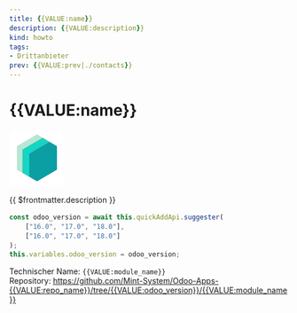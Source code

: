 ```yaml
---
title: {{VALUE:name}}
description: {{VALUE:description}}
kind: howto
tags:
- Drittanbieter
prev: {{VALUE:prev|./contacts}}
---
```

# {{VALUE:name}}
![icon_oms_box](../attachments/icons_odoo_mint_system.png)

{{ $frontmatter.description }}
```js quickadd
const odoo_version = await this.quickAddApi.suggester(
    ["16.0", "17.0", "18.0"],
    ["16.0", "17.0", "18.0"]
);
this.variables.odoo_version = odoo_version;
````
Technischer Name: `{{VALUE:module_name}}`\
Repository: <https://github.com/Mint-System/Odoo-Apps-{{VALUE:repo_name}}/tree/{{VALUE:odoo_version}}/{{VALUE:module_name}}>
